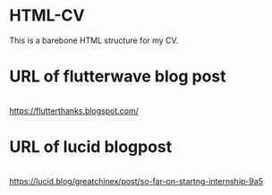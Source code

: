 # HTML-CV

This is a barebone HTML structure for my CV.

# URL of flutterwave blog post

<br> https://flutterthanks.blogspot.com/

# URL of lucid blogpost

<br> https://lucid.blog/greatchinex/post/so-far-on-startng-internship-9a5
